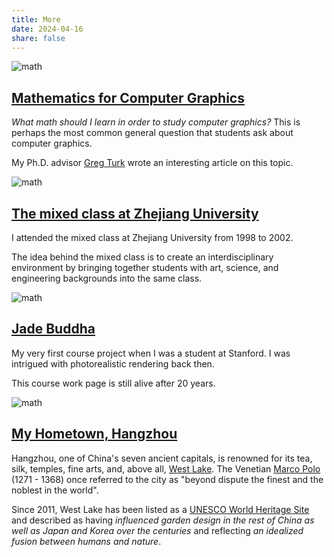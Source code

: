 ```yaml
---
title: More
date: 2024-04-16
share: false
---
```


![math](math.png)
## [Mathematics for Computer Graphics](https://faculty.cc.gatech.edu/~turk/math_gr.html)

*What math should I learn in order to study computer graphics?* This is perhaps the most common general question that students ask about computer graphics. 

My Ph.D. advisor [Greg Turk](https://faculty.cc.gatech.edu/~turk/) wrote an interesting article on this topic.

![math](zju.png)
## [The mixed class at Zhejiang University](http://www.cis.umassd.edu/~hxu/alink/jclass/mixedclass.html)

I attended the mixed class at Zhejiang University from 1998 to 2002.

The idea behind the mixed class is to create an interdisciplinary environment by bringing together students with art, science, and engineering backgrounds into the same class.

![math](buddha.png)
## [Jade Buddha](https://graphics.stanford.edu/courses/cs348b-competition/cs348b-03/)

My very first course project when I was a student at Stanford. I was intrigued with photorealistic rendering back then. 

This course work page is still alive after 20 years.

![math](hangzhou.png)
## [My Hometown, Hangzhou](https://en.wikipedia.org/wiki/Hangzhou)

Hangzhou, one of China's seven ancient capitals, is renowned for its tea, silk, temples, fine arts, and, above all, [West Lake](https://en.wikipedia.org/wiki/West_Lake). 
The Venetian [Marco Polo](http://en.wikipedia.org/wiki/Marco_Polo) (1271 - 1368) once referred to the city as "beyond dispute the finest and the noblest in the world".

Since 2011, West Lake has been listed as a [UNESCO World Heritage Site](https://en.wikipedia.org/wiki/World_Heritage_Site) and described as having *influenced garden design in the rest of China as well as Japan and Korea over the centuries* and reflecting *an idealized fusion between humans and nature*.
